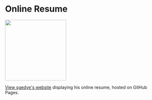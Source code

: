 # Online Resume

<div margin="0 auto">
  <img src="https://octodex.github.com/images/dunetocat.png" width="200">
</div>

[View sgedye's website](https://sgedye.github.io) displaying his online resume, hosted on GitHub Pages.

